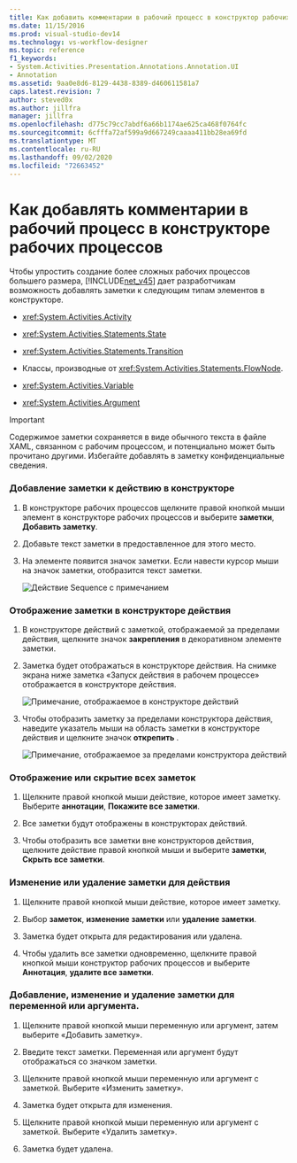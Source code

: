 ```yaml
---
title: Как добавить комментарии в рабочий процесс в конструктор рабочих процессов | Документация Майкрософт
ms.date: 11/15/2016
ms.prod: visual-studio-dev14
ms.technology: vs-workflow-designer
ms.topic: reference
f1_keywords:
- System.Activities.Presentation.Annotations.Annotation.UI
- Annotation
ms.assetid: 9aa0e8d6-8129-4438-8389-d460611581a7
caps.latest.revision: 7
author: steved0x
ms.author: jillfra
manager: jillfra
ms.openlocfilehash: d775c79cc7abdf6a66b1174ae625ca468f0764fc
ms.sourcegitcommit: 6cfffa72af599a9d667249caaaa411bb28ea69fd
ms.translationtype: MT
ms.contentlocale: ru-RU
ms.lasthandoff: 09/02/2020
ms.locfileid: "72663452"
---
```

# <a name="how-to-add-comments-to-a-workflow-in-the-workflow-designer"></a>Как добавлять комментарии в рабочий процесс в конструкторе рабочих процессов
Чтобы упростить создание более сложных рабочих процессов большего размера, [!INCLUDE[net_v45](../includes/net-v45-md.md)] дает разработчикам возможность добавлять заметки к следующим типам элементов в конструкторе.

- <xref:System.Activities.Activity>

- <xref:System.Activities.Statements.State>

- <xref:System.Activities.Statements.Transition>

- Классы, производные от <xref:System.Activities.Statements.FlowNode>.

- <xref:System.Activities.Variable>

- <xref:System.Activities.Argument>

> [!IMPORTANT]
> Содержимое заметки сохраняется в виде обычного текста в файле XAML, связанном с рабочим процессом, и потенциально может быть прочитано другими. Избегайте добавлять в заметку конфиденциальные сведения.

### <a name="adding-an-annotation-to-an-activity-in-the-designer"></a>Добавление заметки к действию в конструкторе

1. В конструкторе рабочих процессов щелкните правой кнопкой мыши элемент в конструкторе рабочих процессов и выберите **заметки**, **Добавить заметку**.

2. Добавьте текст заметки в предоставленное для этого место.

3. На элементе появится значок заметки. Если навести курсор мыши на значок заметки, отобразится текст заметки.

     ![Действие Sequence с примечанием](../workflow-designer/media/annotation.png "Заметка")

### <a name="displaying-an-annotation-in-an-activitys-designer"></a>Отображение заметки в конструкторе действия

1. В конструкторе действий с заметкой, отображаемой за пределами действия, щелкните значок **закрепления** в декоративном элементе заметки.

2. Заметка будет отображаться в конструкторе действия. На снимке экрана ниже заметка «Запуск действия в рабочем процессе» отображается в конструкторе действия.

     ![Примечание, отображаемое в конструкторе действий](../workflow-designer/media/annotationindesigner.png "аннотатиониндесигнер")

3. Чтобы отобразить заметку за пределами конструктора действия, наведите указатель мыши на область заметки в конструкторе действия и щелкните значок **открепить** .

     ![Примечание, отображаемое за пределами конструктора действий](../workflow-designer/media/annotationoutsidedesigner.png "аннотатионаутсидедесигнер")

### <a name="showing-or-hiding-all-annotations"></a>Отображение или скрытие всех заметок

1. Щелкните правой кнопкой мыши действие, которое имеет заметку. Выберите **аннотации**, **Покажите все заметки**.

2. Все заметки будут отображены в конструкторах действий.

3. Чтобы отобразить все заметки вне конструкторов действия, щелкните действие правой кнопкой мыши и выберите **заметки**, **Скрыть все заметки**.

### <a name="editing-or-deleting-an-annotation-for-an-activity"></a>Изменение или удаление заметки для действия

1. Щелкните правой кнопкой мыши действие, которое имеет заметку.

2. Выбор **заметок**, **изменение заметки** или **удаление заметки**.

3. Заметка будет открыта для редактирования или удалена.

4. Чтобы удалить все заметки одновременно, щелкните правой кнопкой мыши конструктор рабочих процессов и выберите **Аннотация**, **удалите все заметки**.

### <a name="adding-editing-and-deleting-an-annotation-for-a-variable-or-argument"></a>Добавление, изменение и удаление заметки для переменной или аргумента.

1. Щелкните правой кнопкой мыши переменную или аргумент, затем выберите «Добавить заметку».

2. Введите текст заметки. Переменная или аргумент будут отображаться со значком заметки.

3. Щелкните правой кнопкой мыши переменную или аргумент с заметкой. Выберите «Изменить заметку».

4. Заметка будет открыта для изменения.

5. Щелкните правой кнопкой мыши переменную или аргумент с заметкой. Выберите «Удалить заметку».

6. Заметка будет удалена.